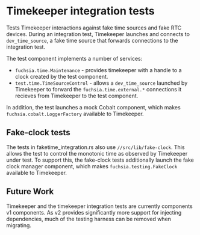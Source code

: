 # Timekeeper integration tests

Tests Timekeeper interactions against fake time sources and fake RTC devices.
During an integration test, Timekeeper launches and connects to
`dev_time_source`, a fake time source that forwards connections to the
integration test.

The test component implements a number of services:
 * `fuchsia.time.Maintenance` - provides timekeeper with a handle to a clock
 created by the test component.
 * `test.time.TimeSourceControl` - allows a `dev_time_source` launched
 by Timekeeper to forward the `fuchsia.time.external.*` connections it recieves from
 Timekeeper to the test component.

In addition, the test launches a mock Cobalt component, which makes
`fuchsia.cobalt.LoggerFactory` available to Timekeeper.

## Fake-clock tests
The tests in faketime_integration.rs also use `//src/lib/fake-clock`. This allows
the test to control the monotonic time as observed by Timekeeper under test. To
support this, the fake-clock tests additionally launch the fake clock manager
component, which makes `fuchsia.testing.FakeClock` available to Timekeeper.

## Future Work
Timekeeper and the timekeeper integration tests are currently components v1
components. As v2 provides significantly more support for injecting dependencies,
much of the testing harness can be removed when migrating.
